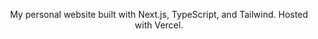 <p align="center">
  My personal website built with Next.js, TypeScript, and Tailwind. Hosted with Vercel.
</p>

